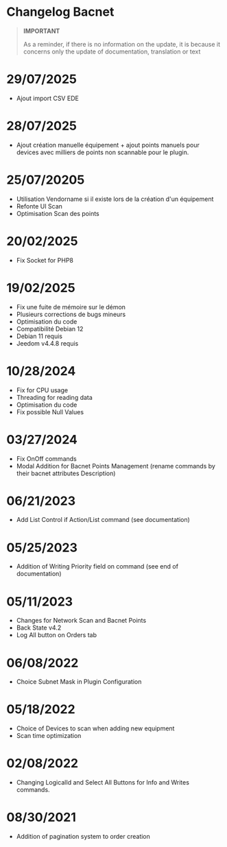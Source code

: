# Changelog Bacnet

>**IMPORTANT**
>
>As a reminder, if there is no information on the update, it is because it concerns only the update of documentation, translation or text


# 29/07/2025

- Ajout import CSV EDE

# 28/07/2025

- Ajout création manuelle équipement + ajout points manuels pour devices avec milliers de points non scannable pour le plugin. 

# 25/07/20205

- Utilisation Vendorname si il existe lors de la création d'un équipement
- Refonte UI Scan
- Optimisation Scan des points


# 20/02/2025

- Fix Socket for PHP8

# 19/02/2025

- Fix une fuite de mémoire sur le démon
- Plusieurs corrections de bugs mineurs
- Optimisation du code
- Compatibilité Debian 12
- Debian 11 requis
- Jeedom v4.4.8 requis

# 10/28/2024

- Fix for CPU usage
- Threading for reading data
- Optimisation du code
- Fix possible Null Values

# 03/27/2024

- Fix OnOff commands
- Modal Addition for Bacnet Points Management (rename commands by their bacnet attributes Description)

# 06/21/2023

- Add List Control if Action/List command (see documentation)

# 05/25/2023

- Addition of Writing Priority field on command (see end of documentation)

# 05/11/2023

- Changes for Network Scan and Bacnet Points
- Back State v4.2
- Log All button on Orders tab

# 06/08/2022

- Choice Subnet Mask in Plugin Configuration

# 05/18/2022

- Choice of Devices to scan when adding new equipment
- Scan time optimization

# 02/08/2022

- Changing LogicalId and Select All Buttons for Info and Writes commands.

# 08/30/2021

- Addition of pagination system to order creation
